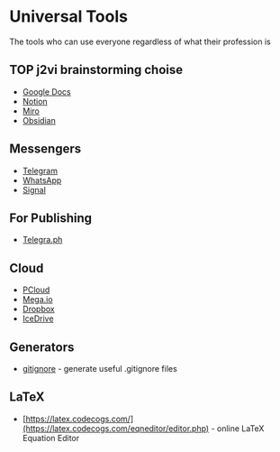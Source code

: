 # Universal Tools

The tools who can use everyone regardless of what their profession is

## TOP j2vi brainstorming choise

- [Google Docs](https://docs.google.com/)
- [Notion](https://www.notion.so/)
- [Miro](https://www.miro.com/)
- [Obsidian](https://www.obsidian.md)

## Messengers

- [Telegram](https://www.telegram.org)
- [WhatsApp](https://www.whatsapp.com/)
- [Signal](https://signal.org/)

## For Publishing

- [Telegra.ph](https://telegra.ph/)

## Cloud

- [PCloud](https://www.pcloud.com/)
- [Mega.io](https://mega.io/)
- [Dropbox](https://www.dropbox.com/)
- [IceDrive](https://icedrive.net/)

## Generators

- [gitignore](https://www.toptal.com/developers/gitignore) - generate useful .gitignore files

## LaTeX

- [https://latex.codecogs.com/](https://latex.codecogs.com/eqneditor/editor.php) - online LaTeX Equation Editor
